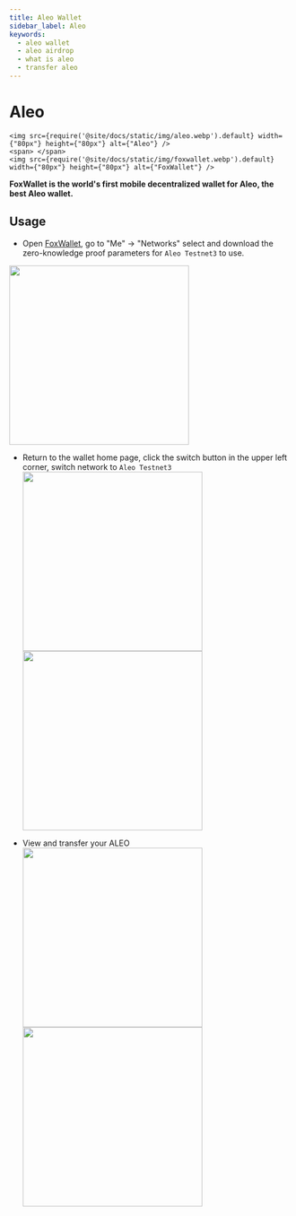 ```yaml
---
title: Aleo Wallet
sidebar_label: Aleo
keywords:
  - aleo wallet
  - aleo airdrop
  - what is aleo
  - transfer aleo
---
```


# Aleo
```mdx-code-block
<img src={require('@site/docs/static/img/aleo.webp').default} width={"80px"} height={"80px"} alt={"Aleo"} />
<span> </span>
<img src={require('@site/docs/static/img/foxwallet.webp').default} width={"80px"} height={"80px"} alt={"FoxWallet"} />
```

**FoxWallet is the world's first mobile decentralized wallet for Aleo, the best Aleo wallet.**

## Usage
- Open [FoxWallet](https://foxwallet.com/), go to "Me" -> "Networks" select and download the zero-knowledge proof parameters for `Aleo Testnet3` to use.  
<img src="/img/docs/networks-aleo.webp" width="320" />

- Return to the wallet home page, click the switch button in the upper left corner, switch network to `Aleo Testnet3`
<img src="/img/docs/switch-network.webp" width="320" /> <img src="/img/docs/switch-aleo.webp" width="320" />

- View and transfer your ALEO  
<img src="/img/docs/aleo-wallet.webp" width="320" /> <img src="/img/docs/aleo-transfer.webp" width="320" />


<!-- ## Advance -->

<!-- ```mdx-code-block
import DocCardList from '@theme/DocCardList';
import {useCurrentSidebarCategory} from '@docusaurus/theme-common';

<DocCardList items={useCurrentSidebarCategory().items}/>
``` -->